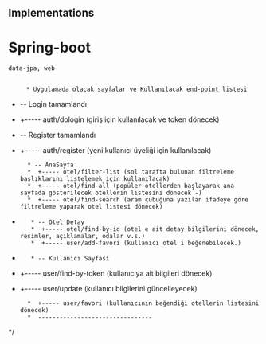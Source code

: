 ## Implementations

# Spring-boot

    data-jpa, web


         * Uygulamada olacak sayfalar ve Kullanılacak end-point listesi
* -- Login tamamlandı
*  +----- auth/dologin (giriş için kullanılacak ve token dönecek)
* -- Register tamamlandı
*  +----- auth/register (yeni kullanıcı üyeliği için kullanılacak)
         
         * -- AnaSayfa
         *  +----- otel/filter-list (sol tarafta bulunan filtreleme başlıklarını listelemek için kullanılacak)
         *  +----- otel/find-all (popüler otellerden başlayarak ana sayfada gösterilecek otellerin listesini dönecek -)
         *  +----- otel/find-search (aram çubuğuna yazılan ifadeye göre filtreleme yaparak otel listesi dönecek)
* 
         * -- Otel Detay
         *  +----- otel/find-by-id (otel e ait detay bilgilerini dönecek, resimler, açıklamalar, odalar v.s.)
         *  +----- user/add-favori (kullanıcı otel i beğenebilecek.)
* 
         * -- Kullanıcı Sayfası
*  +----- user/find-by-token (kullanıcıya ait bilgileri dönecek)
*  +----- user/update (kullanıcı bilgilerini güncelleyecek) 
        
         *  +----- user/favori (kullanıcının beğendiği otellerin listesini dönecek)
         *  --------------------------------
*/